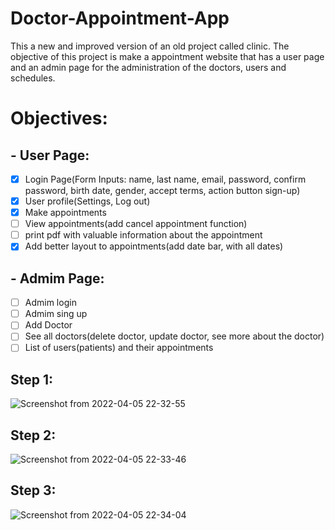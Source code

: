 # Doctor-Appointment-App
This a new and improved version of an old project called clinic. The objective of this project is make a appointment website that has a user page and an admin page for the administration of the doctors, users and schedules.

# Objectives:
## - User Page: 
- [x] Login Page(Form Inputs: name, last name, email, password, confirm password, birth date, gender, accept terms, action button sign-up)
- [x] User profile(Settings, Log out)
- [x] Make appointments 
- [ ] View appointments(add cancel appointment function)
- [ ] print pdf with valuable information about the appointment
- [x] Add better layout to appointments(add date bar, with all dates)

## - Admim Page:
- [ ] Admim login
- [ ] Admim sing up
- [ ] Add Doctor
- [ ] See all doctors(delete doctor, update doctor, see more about the doctor)
- [ ] List of users(patients) and their appointments

## Step 1:
![Screenshot from 2022-04-05 22-32-55](https://user-images.githubusercontent.com/60707892/161878109-7c6190cd-65ac-4f83-8dc4-792fdf14dfee.png)

## Step 2:
![Screenshot from 2022-04-05 22-33-46](https://user-images.githubusercontent.com/60707892/161878113-c1c00afc-484f-4e4e-8656-1046215245dd.png)

## Step 3:
![Screenshot from 2022-04-05 22-34-04](https://user-images.githubusercontent.com/60707892/161878115-0de89f96-d82f-41d4-884c-ac5f73d1e3a5.png)
